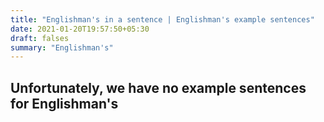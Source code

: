 ```yaml
---
title: "Englishman's in a sentence | Englishman's example sentences"
date: 2021-01-20T19:57:50+05:30
draft: falses
summary: "Englishman's"
---
```

## Unfortunately, we have no example sentences for Englishman's                 
